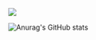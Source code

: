 <a href="버튼을 눌렀을 때 이동할 링크" target="_blank"><img src="https://img.shields.io/badge/mcw1217@naver.com-CEF6E3?style=platic&logo=naver&logoColor=03C75A"/></a>

![Anurag's GitHub stats](https://github-readme-stats.vercel.app/api?username=mcw1217&show_icons=true&theme=radical)


